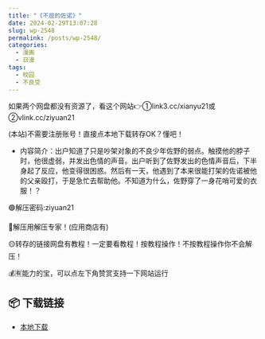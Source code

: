 ```yaml
---
title: "《不屈的佐诺》"
date: 2024-02-29T13:07:28
slug: wp-2548
permalink: /posts/wp-2548/
categories:
  - 漫画
  - 日漫
tags:
  - 校园
  - 不良受
---
```


如果两个网盘都没有资源了，看这个网站👉①link3.cc/xianyu21或②vlink.cc/ziyuan21

(本站)不需要注册账号！直接点本地下载转存OK？懂吧！

*   内容简介：出户知道了只是吵架对象的不良少年佐野的弱点。触摸他的脖子时，他很虚弱，并发出色情的声音。出户听到了佐野发出的色情声音后，下半身起了反应，他变得很困惑。然后有一天，他遇到了本来很能打架的佐诺被他的父亲殴打，于是急忙去帮助他。不知道为什么，佐野穿了一身花哨可爱的衣服！？

🟢解压密码:ziyuan21

🔵解压用解压专家！(应用商店有)

🟡转存的链接网盘有教程！一定要看教程！按教程操作！不按教程操作你不会解压！

💰🈶能力的宝，可以点左下角赞赏支持一下网站运行

## 📦 下载链接
- [本地下载](https://blziyuan21.com/pay-download/2548?key=9e3938dc4a&down_id=0)

